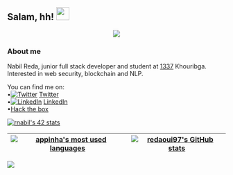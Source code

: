 ## Salam, hh! <img src="https://raw.githubusercontent.com/MartinHeinz/MartinHeinz/master/wave.gif" width="30px">

<!-- ![hackerman](https://i.makeagif.com/media/4-12-2017/wOJFFS.gif) -->
<p align="center">
  <img src="https://c.tenor.com/m1Mr-khUDVgAAAAC/anime-hacking.gif" class="center"/>
</p>
<h3>About me</h3>
Nabil Reda, junior full stack developer and student at <a href="https://1337.ma/en/" target="_blank" >1337</a></li>  Khouribga.<br>
Interested in web security, blockchain and NLP.<br>

<!-- text -->

You can find me on:<br>
•[![Twitter][1.2]][1]  <a href="https://twitter.com/redaoui97" target="_blank">Twitter</a>  <br>
•[![LinkedIn][3.2]][2] <a href="https://www.linkedin.com/in/reda-nabil-a001a1159/" target="_blank">LinkedIn</a></li> <br>
•<a href="https://app.hackthebox.com/users/994727" target="_blank">Hack the box</a></li> <br>
<!-- Icons -->

[1.2]: http://i.imgur.com/wWzX9uB.png (twitter icon without padding)
[3.2]: https://raw.githubusercontent.com/MartinHeinz/MartinHeinz/master/linkedin-3-16.png (LinkedIn icon without padding)

<!-- Links  -->

[1]: https://twitter.com/redaoui97
[2]: https://www.linkedin.com/in/reda-nabil-a001a1159/

<!-- 42 stats-->
[![rnabil's 42 stats](https://badge.mediaplus.ma/binary/rnabil)](https://github.com/oakoudad/badge42)
 
<!-- github stats -->

| [![appinha's most used languages](https://github-readme-stats.vercel.app/api/top-langs/?username=appinha&layout=compact&hide_border=false&count_private=true&theme=dark)](https://github.com/redaoui97?tab=repositories)  | [![redaoui97's GitHub stats](https://github-readme-stats.vercel.app/api?username=redaoui97&count_private=true&show_icons=true&hide=issues&hide_border=false&theme=dark)](https://github.com/redaoui97?tab=repositories) |
|------------------------------------------------------------|------------------------------------------------------------|

![](https://img.shields.io/badge/<WORD_ON_LEFT>-<WORD_ON_RIGHT>-informational?style=flat&logo=<LOGO_NAME>&logoColor=white&color=2bbc8a)
